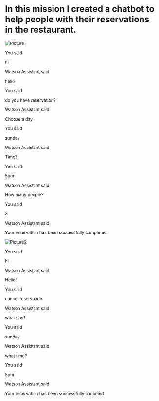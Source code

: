 # In this mission I created a chatbot to help people with their reservations in the restaurant.

![Picture1](https://user-images.githubusercontent.com/86855538/127944017-815a23dc-cd16-4788-b29d-5bb0483e11af.png)


You said

hi

Watson Assistant said

hello

You said

do you have reservation?

Watson Assistant said

Choose a day

You said

sunday

Watson Assistant said

Time?

You said

5pm

Watson Assistant said

How many people?

You said

3

Watson Assistant said

Your reservation has been successfully completed

![Picture2](https://user-images.githubusercontent.com/86855538/127944052-cc7728b8-51ef-47f3-9945-fb4f48e09050.png)

You said

hi

Watson Assistant said

Hello!

You said

cancel reservation

Watson Assistant said

what day?

You said

sunday

Watson Assistant said

what time?

You said

5pm

Watson Assistant said

Your reservation has been successfully canceled

